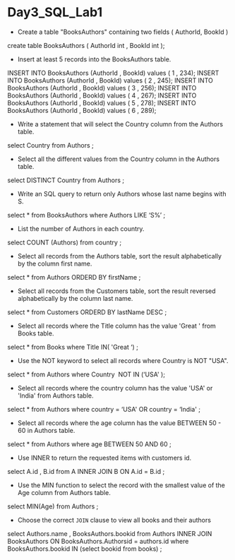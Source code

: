 
# Day3_SQL_Lab1


- Create a table "BooksAuthors" containing two fields ( AuthorId, BookId )

create table BooksAuthors ( AuthorId int , BookId int  );

- Insert at least 5 records into the BooksAuthors table.

INSERT INTO BooksAuthors (AuthorId , BookId) values ( 1 , 234);
INSERT INTO BooksAuthors (AuthorId , BookId) values ( 2 , 245);
INSERT INTO BooksAuthors (AuthorId , BookId) values ( 3 , 256);
INSERT INTO BooksAuthors (AuthorId , BookId) values ( 4 , 267);
INSERT INTO BooksAuthors (AuthorId , BookId) values ( 5 , 278);
INSERT INTO BooksAuthors (AuthorId , BookId) values ( 6 , 289);

- Write a statement that will select the Country column from the Authors table.

select Country from Authors  ; 

- Select all the different values from the Country column in the Authors table.
 
select DISTINCT Country from Authors  ;

- Write an SQL query to return only Authors whose last name begins with S.
 
select *  from BooksAuthors where Authors LIKE ‘S%’ ; 

- List the number of Authors in each country.

select COUNT (Authors) from country ;

- Select all records from the Authors table, sort the result alphabetically by the column first name.

select *  from  Authors ORDERD BY firstName ;

- Select all records from the Customers table, sort the result reversed alphabetically by the column last name.

select * from Customers ORDERD BY lastName DESC ;

- Select all records where the Title column has the value 'Great ' from Books table.

select * from Books where Title IN( 'Great ‘) ; 

- Use the NOT keyword to select all records where Country is NOT "USA".

select * from Authors where Country  NOT IN (‘USA' ); 

- Select all records where the country column has the value 'USA' or 'India' from Authors table.

select * from Authors where country = ‘USA' OR country = ‘India' ;

- Select all records where the age column has the value BETWEEN 50 - 60 in Authors table.

select * from Authors where age BETWEEN 50 AND 60 ;

- Use INNER to return the requested items with customers id.

select A.id ,  B.id from A INNER JOIN B  ON  A.id = B.id ;

- Use the MIN function to select the record with the smallest value of the Age column from Authors table.

select MIN(Age) from Authors ; 

- Choose the correct `JOIN` clause to view all books and their authors

select  Authors.name , BooksAuthors.bookid from Authors INNER JOIN  BooksAuthors ON  BooksAuthors.Authorsid = authors.id where BooksAuthors.bookid IN (select bookid from books)  ; 

